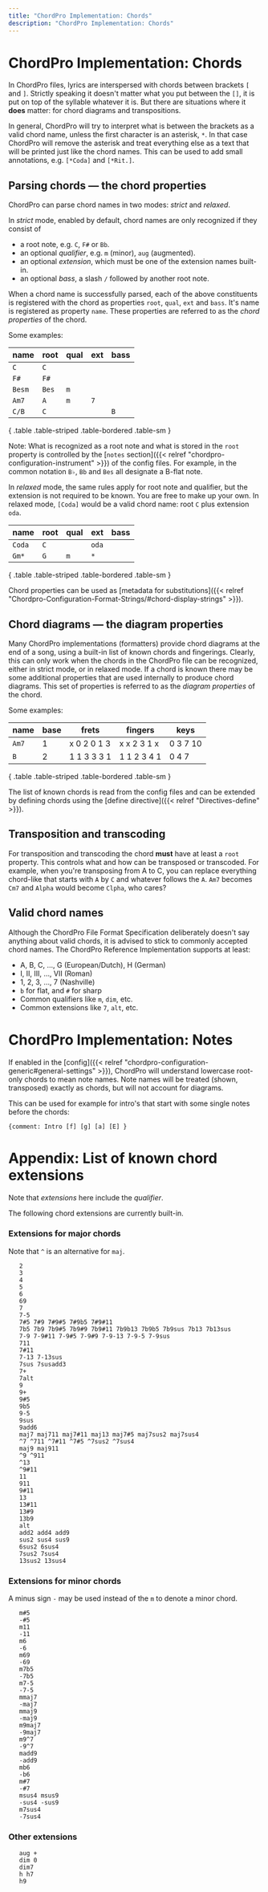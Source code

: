 ```yaml
---
title: "ChordPro Implementation: Chords"
description: "ChordPro Implementation: Chords"
---
```


# ChordPro Implementation: Chords

In ChordPro files, lyrics are interspersed with chords between
brackets `[` and `]`. Strictly speaking it doesn't matter what you put
between the `[]`, it is put on top of the syllable whatever it is. But
there are situations where it **does** matter: for chord diagrams and
transpositions.

In general, ChordPro will try to interpret what is between the
brackets as a valid chord name, unless the first character is an
asterisk, `*`. In that case ChordPro will remove the asterisk and
treat everything else as a text that will be printed just like the
chord names. This can be used to add small annotations, e.g. `[*Coda]`
and `[*Rit.]`.

## Parsing chords — the chord properties

ChordPro can parse chord names in two modes: _strict_ and _relaxed_.

In _strict_ mode, enabled by default, chord names are only recognized
if they consist of
* a root note, e.g. `C`, `F#` or `Bb`.
* an optional _qualifier_, e.g. `m` (minor), `aug` (augmented).
* an optional _extension_, which must be one of the extension names built-in.
* an optional _bass_, a slash `/` followed by another root note.

When a chord name is successfully parsed, each of the above
constituents is registered with the chord as properties `root`,
`qual`, `ext` and `bass`.
It's name is registered as property `name`. These properties are
referred to as the *chord properties* of the chord.

Some examples:

| name   | root  | qual | ext | bass |
|--------|-------|------|-----|------|
| `C`    | `C`   |      |     |      |
| `F#`   | `F#`  |      |     |      |
| `Besm` | `Bes` | `m`  |     |      |
| `Am7`  | `A`   | `m`  | `7` |      |
| `C/B`  | `C`   |      |     | `B`  |
{ .table .table-striped .table-bordered .table-sm }

Note: What is recognized as a root note and what is stored in the
`root` property is controlled by the 
[`notes` section]({{< relref "chordpro-configuration-instrument" >}})
of the config files. For example, in the common notation `B♭`, `Bb`
and `Bes` all designate a B-flat note.

In _relaxed_ mode, the same rules apply for root note and qualifier,
but the extension is not required to be known. You are free to make up
your own. In relaxed mode, `[Coda]` would be a valid chord name: root
`C` plus extension `oda`.

| name   | root | qual | ext   | bass |
|--------|------|------|-------|------|
| `Coda` | `C`  |      | `oda` |      |
| `Gm*`  | `G`  | `m`  | `*`   |      |
{ .table .table-striped .table-bordered .table-sm }

Chord properties can be used as [metadata for substitutions]({{<
relref "Chordpro-Configuration-Format-Strings/#chord-display-strings" >}}).

## Chord diagrams — the diagram properties

Many ChordPro implementations (formatters) provide chord diagrams at
the end of a song, using a built-in list of known chords and
fingerings. Clearly, this can only work when the chords in the
ChordPro file can be recognized, either in strict mode, or in relaxed
mode. If a chord is known there may be some additional
properties that are used internally to produce chord diagrams. This
set of properties is referred to as the *diagram properties* of the
chord.

Some examples:

| name  | base | frets       | fingers     | keys     |
|-------|------|-------------|-------------|----------|
| `Am7` | 1    | x 0 2 0 1 3 | x x 2 3 1 x | 0 3 7 10 |
| `B`   | 2    | 1 1 3 3 3 1 | 1 1 2 3 4 1 | 0 4 7    |
{ .table .table-striped .table-bordered .table-sm }

The list of known chords is read from the config files and can be
extended by defining chords using the [define directive]({{< relref
"Directives-define" >}}).

## Transposition and transcoding

For transposition and transcoding the chord **must** have at least a
`root` property. This controls what and how can be transposed or
transcoded. 
For example, when you're
transposing from A to C, you can replace everything chord-like that
starts with `A` by `C` and whatever follows the `A`. `Am7` becomes
`Cm7` and `Alpha` would become `Clpha`, who cares?

## Valid chord names

Although the ChordPro File Format Specification deliberately doesn't
say anything about valid chords, it is advised to stick to commonly
accepted chord names. The ChordPro Reference Implementation
supports at least:

* A, B, C, …, G (European/Dutch), H (German)
* I, II, III, …, VII (Roman)
* 1, 2, 3, …, 7 (Nashville)
* `b` for flat, and `#` for sharp
* Common qualifiers like `m`, `dim`, etc.
* Common extensions like `7`, `alt`, etc.

# ChordPro Implementation: Notes

If enabled in the [config]({{< relref "chordpro-configuration-generic#general-settings" >}}), ChordPro will understand lowercase root-only
chords to mean note names. Note names will be treated (shown,
transposed) exactly as chords, but will not account for diagrams. 

This can be used for example for intro's that start with some single
notes before the chords:

````
{comment: Intro [f] [g] [a] [E] }
````

# Appendix: List of known chord extensions

Note that _extensions_ here include the _qualifier_.

The following chord extensions are currently built-in.

### Extensions for major chords

Note that `^` is an alternative for `maj`.

````
   2
   3
   4
   5
   6
   69
   7
   7-5
   7#5 7#9 7#9#5 7#9b5 7#9#11
   7b5 7b9 7b9#5 7b9#9 7b9#11 7b9b13 7b9b5 7b9sus 7b13 7b13sus
   7-9 7-9#11 7-9#5 7-9#9 7-9-13 7-9-5 7-9sus
   711
   7#11
   7-13 7-13sus
   7sus 7susadd3
   7+
   7alt
   9
   9+
   9#5
   9b5
   9-5
   9sus
   9add6
   maj7 maj711 maj7#11 maj13 maj7#5 maj7sus2 maj7sus4
   ^7 ^711 ^7#11 ^7#5 ^7sus2 ^7sus4
   maj9 maj911
   ^9 ^911
   ^13
   ^9#11
   11
   911
   9#11
   13
   13#11
   13#9
   13b9
   alt
   add2 add4 add9
   sus2 sus4 sus9
   6sus2 6sus4
   7sus2 7sus4
   13sus2 13sus4
````
### Extensions for minor chords

A minus sign `-` may be used instead of the `m` to denote a minor
chord.
````
   m#5
   -#5
   m11
   -11
   m6
   -6
   m69
   -69
   m7b5
   -7b5
   m7-5
   -7-5
   mmaj7
   -maj7
   mmaj9
   -maj9
   m9maj7
   -9maj7
   m9^7
   -9^7
   madd9
   -add9
   mb6
   -b6
   m#7
   -#7
   msus4 msus9
   -sus4 -sus9
   m7sus4
   -7sus4
````
### Other extensions
````
   aug +
   dim 0
   dim7
   h h7
   h9
````
